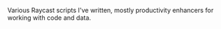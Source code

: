 Various Raycast scripts I've written, mostly productivity enhancers for working with code and data.

